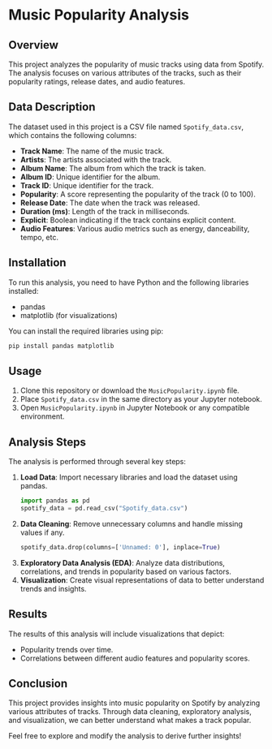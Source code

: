 # Music Popularity Analysis

## Overview
This project analyzes the popularity of music tracks using data from Spotify. The analysis focuses on various attributes of the tracks, such as their popularity ratings, release dates, and audio features.

## Data Description
The dataset used in this project is a CSV file named `Spotify_data.csv`, which contains the following columns:
- **Track Name**: The name of the music track.
- **Artists**: The artists associated with the track.
- **Album Name**: The album from which the track is taken.
- **Album ID**: Unique identifier for the album.
- **Track ID**: Unique identifier for the track.
- **Popularity**: A score representing the popularity of the track (0 to 100).
- **Release Date**: The date when the track was released.
- **Duration (ms)**: Length of the track in milliseconds.
- **Explicit**: Boolean indicating if the track contains explicit content.
- **Audio Features**: Various audio metrics such as energy, danceability, tempo, etc.

## Installation
To run this analysis, you need to have Python and the following libraries installed:
- pandas
- matplotlib (for visualizations)

You can install the required libraries using pip:
```bash
pip install pandas matplotlib
```

## Usage
1. Clone this repository or download the `MusicPopularity.ipynb` file.
2. Place `Spotify_data.csv` in the same directory as your Jupyter notebook.
3. Open `MusicPopularity.ipynb` in Jupyter Notebook or any compatible environment.

## Analysis Steps
The analysis is performed through several key steps:
1. **Load Data**: Import necessary libraries and load the dataset using pandas.
   ```python
   import pandas as pd
   spotify_data = pd.read_csv("Spotify_data.csv")
   ```
2. **Data Cleaning**: Remove unnecessary columns and handle missing values if any.
   ```python
   spotify_data.drop(columns=['Unnamed: 0'], inplace=True)
   ```
3. **Exploratory Data Analysis (EDA)**: Analyze data distributions, correlations, and trends in popularity based on various factors.
4. **Visualization**: Create visual representations of data to better understand trends and insights.

## Results
The results of this analysis will include visualizations that depict:
- Popularity trends over time.
- Correlations between different audio features and popularity scores.

## Conclusion
This project provides insights into music popularity on Spotify by analyzing various attributes of tracks. Through data cleaning, exploratory analysis, and visualization, we can better understand what makes a track popular.

Feel free to explore and modify the analysis to derive further insights!
